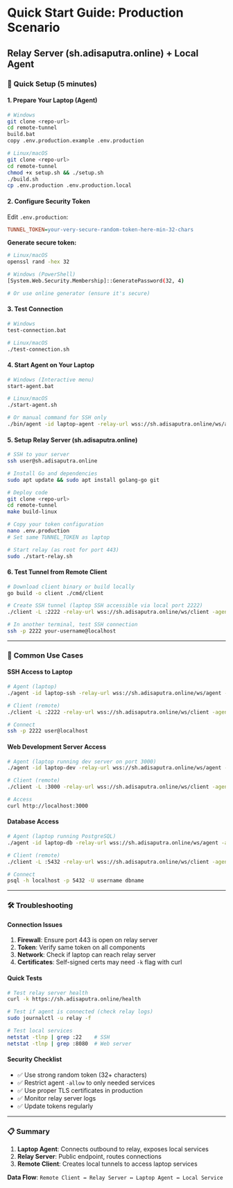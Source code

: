 # Quick Start Guide: Production Scenario
## Relay Server (sh.adisaputra.online) + Local Agent

### 🚀 Quick Setup (5 minutes)

#### 1. **Prepare Your Laptop (Agent)**

```bash
# Windows
git clone <repo-url>
cd remote-tunnel
build.bat
copy .env.production.example .env.production

# Linux/macOS
git clone <repo-url>
cd remote-tunnel
chmod +x setup.sh && ./setup.sh
./build.sh
cp .env.production .env.production.local
```

#### 2. **Configure Security Token**

Edit `.env.production`:
```ini
TUNNEL_TOKEN=your-very-secure-random-token-here-min-32-chars
```

**Generate secure token:**
```bash
# Linux/macOS
openssl rand -hex 32

# Windows (PowerShell)
[System.Web.Security.Membership]::GeneratePassword(32, 4)

# Or use online generator (ensure it's secure)
```

#### 3. **Test Connection**

```bash
# Windows
test-connection.bat

# Linux/macOS
./test-connection.sh
```

#### 4. **Start Agent on Your Laptop**

```bash
# Windows (Interactive menu)
start-agent.bat

# Linux/macOS
./start-agent.sh

# Or manual command for SSH only
./bin/agent -id laptop-agent -relay-url wss://sh.adisaputra.online/ws/agent -allow 127.0.0.1:22 -token YOUR_TOKEN
```

#### 5. **Setup Relay Server (sh.adisaputra.online)**

```bash
# SSH to your server
ssh user@sh.adisaputra.online

# Install Go and dependencies
sudo apt update && sudo apt install golang-go git

# Deploy code
git clone <repo-url>
cd remote-tunnel
make build-linux

# Copy your token configuration
nano .env.production
# Set same TUNNEL_TOKEN as laptop

# Start relay (as root for port 443)
sudo ./start-relay.sh
```

#### 6. **Test Tunnel from Remote Client**

```bash
# Download client binary or build locally
go build -o client ./cmd/client

# Create SSH tunnel (laptop SSH accessible via local port 2222)
./client -L :2222 -relay-url wss://sh.adisaputra.online/ws/client -agent laptop-agent -target 127.0.0.1:22 -token YOUR_TOKEN

# In another terminal, test SSH connection
ssh -p 2222 your-username@localhost
```

---

### 🔧 **Common Use Cases**

#### **SSH Access to Laptop**
```bash
# Agent (laptop)
./agent -id laptop-ssh -relay-url wss://sh.adisaputra.online/ws/agent -allow 127.0.0.1:22 -token TOKEN

# Client (remote)
./client -L :2222 -relay-url wss://sh.adisaputra.online/ws/client -agent laptop-ssh -target 127.0.0.1:22 -token TOKEN

# Connect
ssh -p 2222 user@localhost
```

#### **Web Development Server Access**
```bash
# Agent (laptop running dev server on port 3000)
./agent -id laptop-dev -relay-url wss://sh.adisaputra.online/ws/agent -allow 127.0.0.1:3000 -token TOKEN

# Client (remote)
./client -L :3000 -relay-url wss://sh.adisaputra.online/ws/client -agent laptop-dev -target 127.0.0.1:3000 -token TOKEN

# Access
curl http://localhost:3000
```

#### **Database Access**
```bash
# Agent (laptop running PostgreSQL)
./agent -id laptop-db -relay-url wss://sh.adisaputra.online/ws/agent -allow 127.0.0.1:5432 -token TOKEN

# Client (remote)
./client -L :5432 -relay-url wss://sh.adisaputra.online/ws/client -agent laptop-db -target 127.0.0.1:5432 -token TOKEN

# Connect
psql -h localhost -p 5432 -U username dbname
```

---

### 🛠️ **Troubleshooting**

#### **Connection Issues**
1. **Firewall**: Ensure port 443 is open on relay server
2. **Token**: Verify same token on all components
3. **Network**: Check if laptop can reach relay server
4. **Certificates**: Self-signed certs may need `-k` flag with curl

#### **Quick Tests**
```bash
# Test relay server health
curl -k https://sh.adisaputra.online/health

# Test if agent is connected (check relay logs)
sudo journalctl -u relay -f

# Test local services
netstat -tlnp | grep :22    # SSH
netstat -tlnp | grep :8080  # Web server
```

#### **Security Checklist**
- ✅ Use strong random token (32+ characters)
- ✅ Restrict agent `-allow` to only needed services
- ✅ Use proper TLS certificates in production
- ✅ Monitor relay server logs
- ✅ Update tokens regularly

---

### 📋 **Summary**

1. **Laptop Agent**: Connects outbound to relay, exposes local services
2. **Relay Server**: Public endpoint, routes connections
3. **Remote Client**: Creates local tunnels to access laptop services

**Data Flow**: `Remote Client ↔ Relay Server ↔ Laptop Agent ↔ Local Service`
